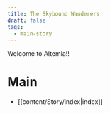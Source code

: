 ```yaml
---
title: The Skybound Wanderers
draft: false
tags:
  - main-story
---
```


Welcome to Altemia!!

# Main 

- [[content/Story/index|index]]